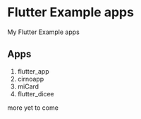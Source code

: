 # Flutter Example apps
My Flutter Example apps

## Apps
1. flutter_app
2. cirnoapp
3. miCard
4. flutter_dicee

more yet to come
